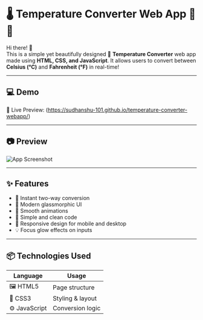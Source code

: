 # 🌡️ Temperature Converter Web App 🧊🔥

Hi there! 👋  
This is a simple yet beautifully designed 🌈 **Temperature Converter** web app made using **HTML, CSS, and JavaScript**. It allows users to convert between **Celsius (°C)** and **Fahrenheit (°F)** in real-time!

---

## 💻 Demo

🎯 Live Preview: (https://sudhanshu-101.github.io/temperature-converter-webapp/)

---

## 📷 Preview

![App Screenshot](Screenshort.png) <!-- Replace with your screenshot file -->

---

## ✨ Features

- 🔁 Instant two-way conversion
- 🎨 Modern glassmorphic UI
- 💫 Smooth animations
- 🧠 Simple and clean code
- 📱 Responsive design for mobile and desktop
- 💡 Focus glow effects on inputs

---

## 📦 Technologies Used

| Language | Usage |
|----------|--------|
| 🖼️ HTML5     | Page structure |
| 🎨 CSS3      | Styling & layout |
| ⚙️ JavaScript | Conversion logic |

